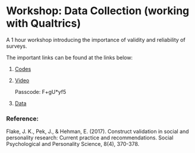 
# Workshop: Data Collection (working with Qualtrics)

A 1 hour workshop introducing the importance of validity and reliability of surveys.

The important links can be found at the links below:

1. [Codes](https://github.com/DSAC-UVA/workshops/blob/master/data_collection/Data%20Collection.ipynb)

2. [Video](https://virginia.zoom.us/rec/share/DZUweJ175BiY7PAcr9Cu1VDuA4zgEpMl9tyxcu749JPhIocMRDm8cRAQxTfcvdLP.BQaacmU3oWrfNjWd)

   Passcode: F+gU*yf5

3. [Data](https://drive.google.com/file/d/1n2Ga-OyA4WOPLp_IZb-emkghfoOY0qS6/view?usp=sharing)


### Reference: 
Flake, J. K., Pek, J., & Hehman, E. (2017). Construct validation in social and personality research: Current practice and recommendations. Social Psychological and Personality Science, 8(4), 370-378.
